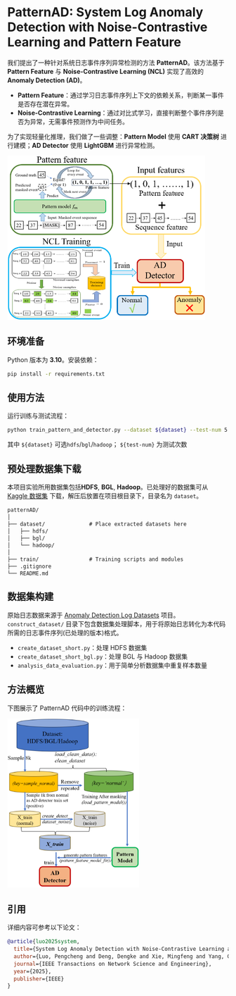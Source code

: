 # PatternAD: System Log Anomaly Detection with Noise-Contrastive Learning and Pattern Feature

我们提出了一种针对系统日志事件序列异常检测的方法 **PatternAD**。该方法基于 **Pattern Feature** 与 **Noise-Contrastive Learning (NCL)** 实现了高效的 **Anomaly Detection (AD)**。  

- **Pattern Feature**：通过学习日志事件序列上下文的依赖关系，判断某一事件是否存在潜在异常。  
- **Noise-Contrastive Learning**：通过对比式学习，直接判断整个事件序列是否为异常，无需事件预测作为中间任务。  

为了实现轻量化推理，我们做了一些调整：**Pattern Model** 使用 **CART 决策树** 进行建模；**AD Detector** 使用 **LightGBM** 进行异常检测。  

 <!-- ![overview](assets/overview.png)   -->

 <img src="assets/overview.png" alt="overview" width="450"/>

<!-- --- -->


## 环境准备
Python 版本为 **3.10**。安装依赖：
```bash
pip install -r requirements.txt
```

<!-- --- -->

## 使用方法

运行训练与测试流程：
```bash
python train_pattern_and_detector.py --dataset ${dataset} --test-num 5
```

其中 `${dataset}` 可选`hdfs`/`bgl`/`hadoop`； `${test-num}` 为测试次数


<!-- --- -->

## 预处理数据集下载

本项目实验所用数据集包括**HDFS**, **BGL**, **Hadoop**。已处理好的数据集可从 [Kaggle 数据集](https://www.kaggle.com/datasets/luopeng1996/patternad-dataset) 下载，解压后放置在项目根目录下，目录名为 `dataset`。 
```
patternAD/
│
├── dataset/              # Place extracted datasets here
│   ├── hdfs/
│   ├── bgl/
│   └── hadoop/
│
├── train/                # Training scripts and modules
├── .gitignore
└── README.md
``` 
  

<!-- --- -->

## 数据集构建

原始日志数据来源于 [Anomaly Detection Log Datasets](https://github.com/ait-aecid/anomaly-detection-log-datasets/) 项目。`construct_dataset/` 目录下包含数据集处理脚本，用于将原始日志转化为本代码所需的日志事件序列(已处理的版本)格式。

- `create_dataset_short.py`：处理 HDFS 数据集
- `create_dataset_short_bgl.py`：处理 BGL 与 Hadoop 数据集  
- `analysis_data_evaluation.py`：用于简单分析数据集中重复样本数量  



## 方法概览
下图展示了 PatternAD 代码中的训练流程：  


<!-- ![pipeline](assets/pipeline.png)   -->
<img src="assets/pipeline.png" alt="pipeline" width="300"/>


<!-- --- -->

## 引用

详细内容可参考以下论文：  

```bibtex
@article{luo2025system,
  title={System Log Anomaly Detection with Noise-Contrastive Learning and Pattern Feature},
  author={Luo, Pengcheng and Deng, Dengke and Xie, Mingfeng and Yang, Genke and Chu, Jian and Soong, Boon-Hee and Yuen, Chau},
  journal={IEEE Transactions on Network Science and Engineering},
  year={2025},
  publisher={IEEE}
}
```
